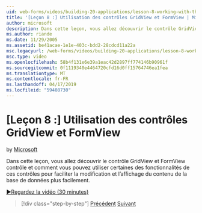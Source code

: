 ```yaml
---
uid: web-forms/videos/building-20-applications/lesson-8-working-with-the-gridview-and-formview
title: '[Leçon 8 :] Utilisation des contrôles GridView et FormView | Microsoft Docs'
author: microsoft
description: Dans cette leçon, vous allez découvrir le contrôle GridView et FormView contrôle et comment vous pouvez utiliser certaines des fonctionnalités de ces contrôles pour faciliter la modification et affichage de...
ms.author: riande
ms.date: 11/29/2005
ms.assetid: be41acae-1e1e-403c-bdd2-28cdcd11a22a
msc.legacyurl: /web-forms/videos/building-20-applications/lesson-8-working-with-the-gridview-and-formview
msc.type: video
ms.openlocfilehash: 58b4f131e6e39a1eac42d2897ff774146b90961f
ms.sourcegitcommit: 0f1119340e4464720cfd16d0ff15764746ea1fea
ms.translationtype: MT
ms.contentlocale: fr-FR
ms.lasthandoff: 04/17/2019
ms.locfileid: "59408730"
---
```

# <a name="lesson-8-working-with-the-gridview-and-formview"></a>[Leçon 8 :] Utilisation des contrôles GridView et FormView

by [Microsoft](https://github.com/microsoft)

Dans cette leçon, vous allez découvrir le contrôle GridView et FormView contrôle et comment vous pouvez utiliser certaines des fonctionnalités de ces contrôles pour faciliter la modification et l’affichage du contenu de la base de données plus facilement.

[&#9654;Regardez la vidéo (30 minutes)](https://channel9.msdn.com/Blogs/ASP-NET-Site-Videos/lesson-8-working-with-the-gridview-and-formview)

> [!div class="step-by-step"]
> [Précédent](lesson-7-databinding-to-user-interface-controls.md)
> [Suivant](watch-aspnet-development-in-action.md)

